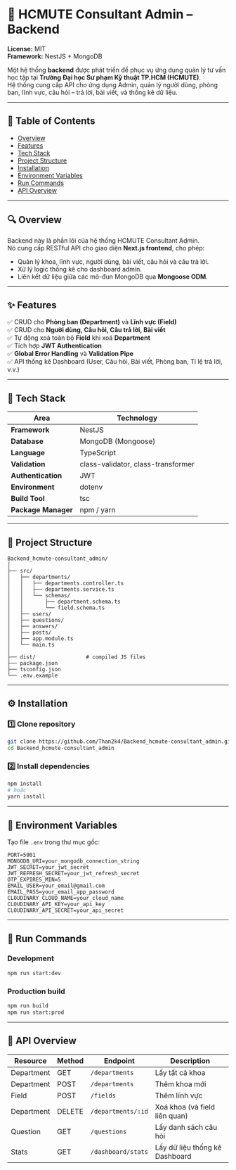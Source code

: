 
# 🧠 HCMUTE Consultant Admin – Backend  
**License:** MIT  
**Framework:** NestJS + MongoDB   

Một hệ thống **backend** được phát triển để phục vụ ứng dụng quản lý tư vấn học tập tại **Trường Đại học Sư phạm Kỹ thuật TP.HCM (HCMUTE)**.  
Hệ thống cung cấp API cho ứng dụng Admin, quản lý người dùng, phòng ban, lĩnh vực, câu hỏi – trả lời, bài viết, và thống kê dữ liệu.

---

## 📑 Table of Contents
- [Overview](#-overview)  
- [Features](#-features)  
- [Tech Stack](#-tech-stack)  
- [Project Structure](#-project-structure)  
- [Installation](#-installation)  
- [Environment Variables](#-environment-variables)  
- [Run Commands](#-run-commands)  
- [API Overview](#-api-overview)  

---

## 🔍 Overview
Backend này là phần lõi của hệ thống HCMUTE Consultant Admin.  
Nó cung cấp RESTful API cho giao diện **Next.js frontend**, cho phép:
- Quản lý khoa, lĩnh vực, người dùng, bài viết, câu hỏi và câu trả lời.  
- Xử lý logic thống kê cho dashboard admin.  
- Liên kết dữ liệu giữa các mô-đun MongoDB qua **Mongoose ODM**.

---

## ✨ Features
✅ CRUD cho **Phòng ban (Department)** và **Lĩnh vực (Field)**  
✅ CRUD cho **Người dùng, Câu hỏi, Câu trả lời, Bài viết**  
✅ Tự động xoá toàn bộ **Field** khi xoá **Department**  
✅ Tích hợp **JWT Authentication**  
✅ **Global Error Handling** và **Validation Pipe**  
✅ API thống kê Dashboard (User, Câu hỏi, Bài viết, Phòng ban, Tỉ lệ trả lời, v.v.)

---

## 🧰 Tech Stack
| Area | Technology |
|------|-------------|
| **Framework** | NestJS |
| **Database** | MongoDB (Mongoose) |
| **Language** | TypeScript |
| **Validation** | class-validator, class-transformer |
| **Authentication** | JWT |
| **Environment** | dotenv |
| **Build Tool** | tsc |
| **Package Manager** | npm / yarn |

---

## 📂 Project Structure
```
Backend_hcmute-consultant_admin/
│
├── src/
│   ├── departments/
│   │   ├── departments.controller.ts
│   │   ├── departments.service.ts
│   │   └── schemas/
│   │       ├── department.schema.ts
│   │       └── field.schema.ts
│   ├── users/
│   ├── questions/
│   ├── answers/
│   ├── posts/
│   ├── app.module.ts
│   └── main.ts
│
├── dist/                # compiled JS files
├── package.json
├── tsconfig.json
└── .env.example
```

---

## ⚙️ Installation

### 1️⃣ Clone repository
```bash
git clone https://github.com/Than2k4/Backend_hcmute-consultant_admin.git
cd Backend_hcmute-consultant_admin
```

### 2️⃣ Install dependencies
```bash
npm install
# hoặc
yarn install
```

---

## 🧩 Environment Variables

Tạo file `.env` trong thư mục gốc:

```env
PORT=5001
MONGODB_URI=your_mongodb_connection_string
JWT_SECRET=your_jwt_secret
JWT_REFRESH_SECRET=your_jwt_refresh_secret
OTP_EXPIRES_MIN=5
EMAIL_USER=your_email@gmail.com
EMAIL_PASS=your_email_app_password
CLOUDINARY_CLOUD_NAME=your_cloud_name
CLOUDINARY_API_KEY=your_api_key
CLOUDINARY_API_SECRET=your_api_secret
```

---

## 🚀 Run Commands

### Development
```bash
npm run start:dev
```

### Production build
```bash
npm run build
npm run start:prod
```

---

## 📡 API Overview

| Resource | Method | Endpoint | Description |
|-----------|---------|-----------|-------------|
| Department | GET | `/departments` | Lấy tất cả khoa |
| Department | POST | `/departments` | Thêm khoa mới |
| Field | POST | `/fields` | Thêm lĩnh vực |
| Department | DELETE | `/departments/:id` | Xoá khoa (và field liên quan) |
| Question | GET | `/questions` | Lấy danh sách câu hỏi |
| Stats | GET | `/dashboard/stats` | Lấy dữ liệu thống kê Dashboard |
